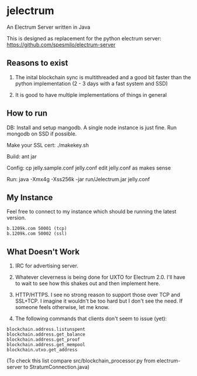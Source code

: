 jelectrum
=========

An Electrum Server written in Java

This is designed as replacement for the python electrum server:
https://github.com/spesmilo/electrum-server

Reasons to exist
----------------

1) The inital blockchain sync is multithreaded and a good bit faster than the python implementation
(2 - 3 days with a fast system and SSD)

2) It is good to have multiple implementations of things in general

How to run
----------

DB:
Install and setup mangodb.  A single node instance is just fine.  Run mongodb on SSD if possible.

Make your SSL cert:
./makekey.sh

Build:
ant jar

Config:
cp jelly.sample.conf jelly.conf
edit jelly.conf as makes sense

Run:
java -Xmx4g -Xss256k -jar run/Jelectrum.jar jelly.conf

My Instance
-----------

Feel free to connect to my instance which should be running the latest version.

```
b.1209k.com 50001 (tcp)
b.1209k.com 50002 (ssl)
```

What Doesn't Work
-----------------

1) IRC for advertising server.

2) Whatever cleverness is being done for UXTO for Electrum 2.0.  I'll have to wait to see
how this shakes out and then implement here.

3) HTTP/HTTPS.  I see no strong reason to support those over TCP and SSL+TCP.  I imagine it wouldn't be too hard
but I don't see the need.  If someone feels otherwise, let me know.

4) The following commands that clients don't seem to issue (yet):
```
blockchain.address.listunspent
blockchain.address.get_balance
blockchain.address.get_proof
blockchain.address.get_mempool
blockchain.utxo.get_address
```

(To check this list compare src/blockchain_processor.py from electrum-server to StratumConnection.java)




